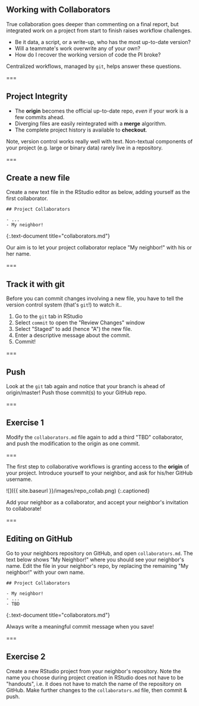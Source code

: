 ---
---

## Working with Collaborators

True collaboration goes deeper than commenting on a final report, but integrated work on a project from start to finish raises workflow challenges.

- Be it data, a script, or a write-up, who has the most up-to-date version?
- Will a teammate's work overwrite any of your own?
- How do I recover the working version of code the PI broke?

Centralized workflows, managed by `git`, helps answer these questions.

===

## Project Integrity

- The **origin** becomes the official up-to-date repo, *even* if your work is a few commits ahead.
- Diverging files are easily reintegrated with a **merge** algorithm.
- The complete project history is available to **checkout**.

Note, version control works really well with text. Non-textual components of your project (e.g. large or binary data) rarely live in a repository.

===

## Create a new file

Create a new text file in the RStudio editor as below, adding yourself as the first collaborator.

~~~
## Project Collaborators

- ...
- My neighbor!
~~~
{:.text-document title="collaborators.md"}

Our aim is to let your project collaborator replace "My neighbor!" with his or her name.

===

## Track it with git

Before you can commit changes involving a new file, you have to tell the version control system (that's `git`!) to watch it..

1. Go to the `git` tab in RStudio
1. Select `commit` to open the "Review Changes" window
1. Select "Staged" to add (hence "A") the new file.
1. Enter a descriptive message about the commit.
1. Commit!

===

## Push

Look at the `git` tab again and notice that your branch is ahead of origin/master! Push those commit(s) to your GitHub repo.

===

## Exercise 1

Modify the `collaborators.md` file again to add a third "TBD" collaborator, and push the modification to the origin as one commit.

===

The first step to collaborative workflows is granting access to the **origin** of your project. Introduce yourself to your neighbor, and ask for his/her GitHub username.

![]({{ site.baseurl }}/images/repo_collab.png)
{:.captioned}

Add your neighbor as a collaborator, and accept your neighbor's invitation to collaborate!

===

## Editing on GitHub

Go to your neighbors repository on GitHub, and open `collaborators.md`. The text below shows "My Neighbor!" where you should see your neighbor's name. Edit the file in your neighbor's repo, by replacing the remaining "My neighbor!" with your own name.

~~~
## Project Collaborators

- My neighbor!
- ...
- TBD
~~~
{:.text-document title="collaborators.md"}

Always write a meaningful commit message when you save!

===

## Exercise 2

Create a new RStudio project from your neighbor's repository. Note the name you choose during project creation in RStudio does not have to be "handouts", i.e. it does not have to match the name of the repository on GitHub. Make further changes to the `collaborators.md` file, then commit & push.
